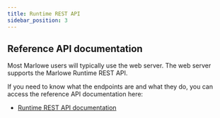 ```yaml
---
title: Runtime REST API
sidebar_position: 3
---
```


## Reference API documentation

Most Marlowe users will typically use the web server. The web server supports the Marlowe Runtime REST API. 

If you need to know what the endpoints are and what they do, you can access the reference API documentation here: 

* <a href="/api/get-contracts">Runtime REST API documentation</a>

